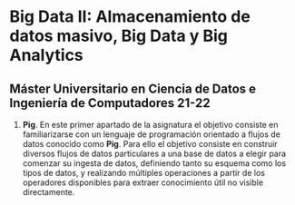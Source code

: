 # Big Data II: Almacenamiento de datos masivo, Big Data y Big Analytics

## Máster Universitario en Ciencia de Datos e Ingeniería de Computadores 21-22

1. **Pig**. En este primer apartado de la asignatura el objetivo consiste en familiarizarse con un lenguaje de programación orientado a flujos de datos conocido como **Pig**. Para ello el objetivo consiste en construir diversos flujos de datos particulares a una base de datos a elegir para comenzar su ingesta de datos, definiendo tanto su esquema como los tipos de datos, y realizando múltiples operaciones a partir de los operadores disponibles para extraer conocimiento útil no visible directamente. 